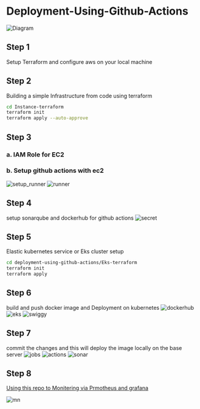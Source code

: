 # Deployment-Using-Github-Actions
![Diagram](./imgs/Diagram.gif)
## Step 1
Setup Terraform and configure aws on your local machine
## Step 2
Building a simple Infrastructure from code using terraform
```bash
cd Instance-terraform
terraform init 
terraform apply --auto-approve
```
## Step 3
### a. IAM Role for EC2
### b. Setup github actions with ec2
![setup_runner](./imgs/setup_runner.png)
![runner](./imgs/runner.png)


## Step 4
setup sonarqube and dockerhub for github actions
![secret](./imgs/secrets.png)

## Step 5
Elastic kubernetes service or Eks cluster setup
```bash
cd deployment-using-github-actions/Eks-terraform
terraform init
terraform apply
```

## Step 6 
build and push docker image and Deployment on kubernetes
![dockerhub](./imgs/dockerhub.png)
![eks](./imgs/eks.png)
![swiggy](./imgs/swiggy.png)
## Step 7
commit the changes and this will deploy the image locally on the base server
![jobs](./imgs/jobs.png)
![actions](./imgs/actions.png)
![sonar](./imgs/sonar.png)

## Step 8
[Using this repo to Monitering via Prmotheus and grafana](https://github.com/Omar-Ahmed-Dt/Monitoring_AWS_EKS_using_Prometheus_and_Grafana)

![mn](./imgs/mn.png)